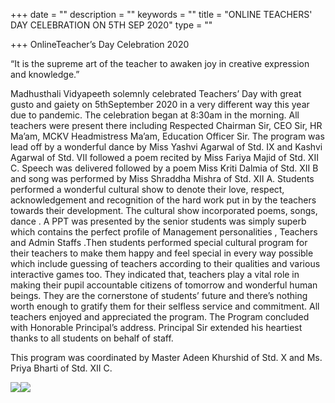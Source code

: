 +++
date = ""
description = ""
keywords = ""
title = "ONLINE TEACHERS' DAY CELEBRATION ON 5TH SEP 2020"
type = ""

+++
OnlineTeacher’s Day Celebration 2020

“It is the supreme art of the teacher to awaken joy in creative expression and knowledge.”

Madhusthali Vidyapeeth solemnly celebrated Teachers’ Day with great gusto and gaiety on 5thSeptember 2020 in a very different way this year due to pandemic. The celebration began at 8:30am in the morning. All teachers were present there including Respected Chairman Sir, CEO Sir, HR Ma’am, MCKV Headmistress Ma’am, Education Officer Sir. The program was lead off by a wonderful dance by Miss Yashvi Agarwal of Std. IX and Kashvi Agarwal of Std. VII followed a poem recited by Miss Fariya Majid of Std. XII C. Speech was delivered followed by a poem Miss Kriti Dalmia of Std. XII B and song was performed by Miss Shraddha Mishra of Std. XII A. Students performed a wonderful cultural show to denote their love, respect, acknowledgement and recognition of the hard work put in by the teachers towards their development. The cultural show incorporated poems, songs, dance . A PPT was presented by the senior students was simply superb which contains the perfect profile of Management personalities , Teachers and Admin Staffs .Then students performed special cultural program for their teachers to make them happy and feel special in every way possible which include guessing of teachers according to their qualities and various interactive games too. They indicated that, teachers play a vital role in making their pupil accountable citizens of tomorrow and wonderful human beings. They are the cornerstone of students’ future and there’s nothing worth enough to gratify them for their selfless service and commitment. All teachers enjoyed and appreciated the program. The Program concluded with Honorable Principal’s address. Principal Sir extended his heartiest thanks to all students on behalf of staff.

This program was coordinated by Master Adeen Khurshid of Std. X and Ms. Priya Bharti of Std. XII C.

![](/uploads/2020/09/06/img-20200905-wa0078.jpg)![](/uploads/2020/09/06/img-20200905-wa0096.jpg)